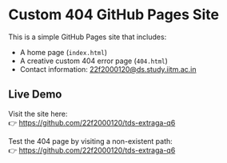 # Custom 404 GitHub Pages Site

This is a simple GitHub Pages site that includes:
- A home page (`index.html`)
- A creative custom 404 error page (`404.html`)
- Contact information: 22f2000120@ds.study.iitm.ac.in

## Live Demo
Visit the site here:  
👉 https://github.com/22f2000120/tds-extraga-q6

Test the 404 page by visiting a non-existent path:  
👉 https://github.com/22f2000120/tds-extraga-q6

